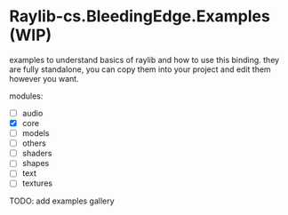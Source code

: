 ﻿# Raylib-cs.BleedingEdge.Examples (WIP)
examples to understand basics of raylib and how to use this binding.
they are fully standalone, you can copy them into your project and edit them however you want.

modules:
- [ ] audio
- [x] core
- [ ] models
- [ ] others
- [ ] shaders
- [ ] shapes
- [ ] text
- [ ] textures

TODO: add examples gallery